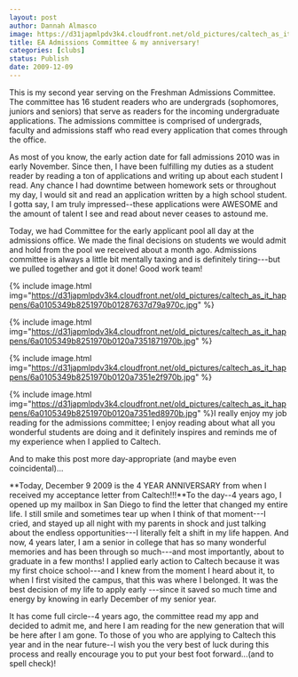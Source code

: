 ```yaml
---
layout: post
author: Dannah Almasco
image: https://d31japmlpdv3k4.cloudfront.net/old_pictures/caltech_as_it_happens/6a0105349b8251970b01287637d725970c.jpg
title: EA Admissions Committee & my anniversary!
categories: [clubs]
status: Publish
date: 2009-12-09
---
```


This is my second year serving on the Freshman Admissions Committee. The committee has 16 student readers who are undergrads (sophomores, juniors and seniors) that serve as readers for the incoming undergraduate applications. The admissions committee is comprised of undergrads, faculty and admissions staff who read every application that comes through the office.

As most of you know, the early action date for fall admissions 2010 was in early November. Since then, I have been fulfilling my duties as a student reader by reading a ton of applications and writing up about each student I read. Any chance I had downtime between homework sets or throughout my day, I would sit and read an application written by a high school student. I gotta say, I am truly impressed--these applications were AWESOME and the amount of talent I see and read about never ceases to astound me.

Today, we had Committee for the early applicant pool all day at the admissions office. We made the final decisions on students we would admit and hold from the pool we received about a month ago. Admissions committee is always a little bit mentally taxing and is definitely tiring---but we pulled together and got it done! Good work team!


{% include image.html img="https://d31japmlpdv3k4.cloudfront.net/old_pictures/caltech_as_it_happens/6a0105349b8251970b01287637d79a970c.jpg" %}

{% include image.html img="https://d31japmlpdv3k4.cloudfront.net/old_pictures/caltech_as_it_happens/6a0105349b8251970b0120a7351871970b.jpg" %}

{% include image.html img="https://d31japmlpdv3k4.cloudfront.net/old_pictures/caltech_as_it_happens/6a0105349b8251970b0120a7351e2f970b.jpg" %}

{% include image.html img="https://d31japmlpdv3k4.cloudfront.net/old_pictures/caltech_as_it_happens/6a0105349b8251970b0120a7351ed8970b.jpg" %}I really enjoy my job reading for the admissions committee; I enjoy reading about what all you wonderful students are doing and it definitely inspires and reminds me of my experience when I applied to Caltech.

And to make this post more day-appropriate (and maybe even coincidental)...

**Today, December 9 2009 is the 4 YEAR ANNIVERSARY from when I received my acceptance letter from Caltech!!!**To the day--4 years ago, I opened up my mailbox in San Diego to find the letter that changed my entire life. I still smile and sometimes tear up when I think of that moment---I cried, and stayed up all night with my parents in shock and just talking about the endless opportunities---I literally felt a shift in my life happen. And now, 4 years later, I am a senior in college that has so many
wonderful memories and has been through so much---and most importantly,
about to graduate in a few months!
I applied early action to Caltech because it was my first choice school---and I knew from the moment I heard about it, to when I first visited the campus, that this was where I belonged. It was the best decision of my life to apply early ---since it saved so much time and energy by knowing in early December of my senior year.

It has come full circle--4 years ago, the committee read my app and decided to admit me, and here I am reading for the new generation that will be here after I am gone. To those of you who are applying to Caltech this year and in the near future--I wish you the very best of luck during this process and really encourage you to put your best foot forward...(and to spell check)!
